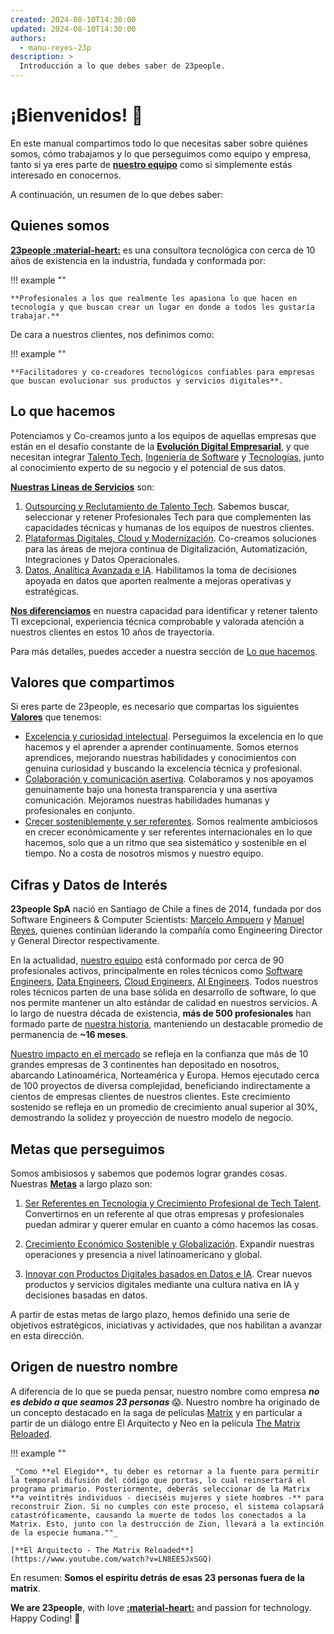 ```yaml
---
created: 2024-08-10T14:30:00
updated: 2024-08-10T14:30:00
authors:
  - manu-reyes-23p
description: >
  Introducción a lo que debes saber de 23people.
---
```


# ¡Bienvenidos!  🎉

En este manual compartimos todo lo que necesitas saber sobre quiénes somos, cómo trabajamos y lo que perseguimos como equipo y empresa, tanto si ya eres parte de [**nuestro equipo**](organization) como si simplemente estás interesado en conocernos.

A continuación, un resumen de lo que debes saber:

## Quienes somos

[**23people :material-heart:**](<https://23people.io>) es una consultora tecnológica con cerca de 10 años de existencia en la industria, fundada y conformada por:

!!! example ""

    **Profesionales a los que realmente les apasiona lo que hacen en tecnología y que buscan crear un lugar en donde a todos les gustaría trabajar.**

De cara a nuestros clientes, nos definimos como:

!!! example ""

    **Facilitadores y co-creadores tecnológicos confiables para empresas que buscan evolucionar sus productos y servicios digitales**.

## Lo que hacemos

Potenciamos y Co-creamos junto a los equipos de aquellas empresas que están en el desafío constante de la [**Evolución Digital Empresarial**](what-we-do/index.md#el-desafío-en-que-buscamos-ayudar), y que necesitan integrar [Talento Tech](how-we-do-it/tech-positions-roles-and-levels.md), [Ingeniería de Software](how-we-do-it/methodology.md) y [Tecnologías](how-we-do-it/tech-stack.md), junto al conocimiento experto de su negocio y el potencial de sus datos.

[**Nuestras Lineas de Servicios**](what-we-do/index.md#nuestros-servicios) son:

1. [Outsourcing y Reclutamiento de Talento Tech](what-we-do/index.md#outsourcing-y-reclutamiento-de-profesionales-tech-talent). Sabemos buscar, seleccionar y retener Profesionales Tech para que complementen las capacidades técnicas y humanas de los equipos de nuestros clientes.
2. [Plataformas Digitales, Cloud y Modernización](what-we-do/index.md#plataformas-digitales-cloud-y-modernización). Co-creamos soluciones para las áreas de mejora continua de Digitalización, Automatización, Integraciones y Datos Operacionales.
3. [Datos, Analítica Avanzada e IA](what-we-do/index.md#datos-analítica-e-ia). Habilitamos la toma de decisiones apoyada en datos que aporten realmente a mejoras operativas y estratégicas.

[**Nos diferenciamos**](what-we-do/index.md#diferenciadores) en nuestra capacidad para identificar y retener talento TI excepcional, experiencia técnica comprobable y valorada atención a nuestros clientes en estos 10 años de trayectoria.

Para más detalles, puedes acceder a nuestra sección de [Lo que hacemos](what-we-do).

## Valores que compartimos

Si eres parte de 23people, es necesario que compartas los siguientes [**Valores**](culture/values.md) que tenemos:

- [Excelencia y curiosidad intelectual](culture/values.md#excelencia-y-curiosidad-intelectual). Perseguimos la excelencia en lo que hacemos y el aprender a aprender continuamente. Somos eternos aprendices, mejorando nuestras habilidades y conocimientos con genuina curiosidad y buscando la excelencia técnica y profesional.
- [Colaboración y comunicación asertiva](culture/values.md#colaboración-y-comunicación-asertiva). Colaboramos y nos apoyamos genuinamente bajo una honesta transparencia y una asertiva comunicación. Mejoramos nuestras habilidades humanas y profesionales en conjunto.
- [Crecer sosteniblemente y ser referentes](culture/values.md#crecer-sosteniblemente-y-ser-referentes). Somos realmente ambiciosos en crecer económicamente y ser referentes internacionales en lo que hacemos, solo que a un ritmo que sea sistemático y sostenible en el tiempo. No a costa de nosotros mismos y nuestro equipo.

## Cifras y Datos de Interés

**23people SpA** nació en Santiago de Chile a fines de 2014, fundada por dos Software Engineers & Computer Scientists: [Marcelo Ampuero](https://github.com/marceloat23) y [Manuel Reyes](https://github.com/manu-reyes-23p), quienes continúan liderando la compañía como Engineering Director y General Director respectivamente.

En la actualidad, [nuestro equipo](organization) está conformado por cerca de 90 profesionales activos, principalmente en roles técnicos como [Software Engineers](what-we-do/it-roles.md#software-engineers), [Data Engineers](what-we-do/it-roles.md#data-engineers), [Cloud Engineers](what-we-do/it-roles.md#cloud-engineers), [AI Engineers](what-we-do/it-roles.md#ai-engineers). Todos nuestros roles técnicos parten de una base sólida en desarrollo de software, lo que nos permite mantener un alto estándar de calidad en nuestros servicios. A lo largo de nuestra década de existencia, **más de 500 profesionales** han formado parte de [nuestra historia](history), manteniendo un destacable promedio de permanencia de **~16 meses**.

[Nuestro impacto en el mercado](what-we-do/success-stories) se refleja en la confianza que más de 10 grandes empresas de 3 continentes han depositado en nosotros, abarcando Latinoamérica, Norteamérica y Europa. Hemos ejecutado cerca de 100 proyectos de diversa complejidad, beneficiando indirectamente a cientos de empresas clientes de nuestros clientes. Este crecimiento sostenido se refleja en un promedio de crecimiento anual superior al 30%, demostrando la solidez y proyección de nuestro modelo de negocio.

## Metas que perseguimos

Somos ambisiosos y sabemos que podemos lograr grandes cosas. Nuestras [**Metas**](strategy/goals.md) a largo plazo son:

1. [Ser Referentes en Tecnología y Crecimiento Profesional de Tech Talent](strategy/goals.md). Convertirnos en un referente al que otras empresas y profesionales puedan admirar y querer emular en cuanto a cómo hacemos las cosas.

2. [Crecimiento Económico Sostenible y Globalización](strategy/goals.md). Expandir nuestras operaciones y presencia a nivel latinoamericano y global.

3. [Innovar con Productos Digitales basados en Datos e IA](strategy/goals.md). Crear nuevos productos y servicios digitales mediante una cultura nativa en IA y decisiones basadas en datos.

A partir de estas metas de largo plazo, hemos definido una serie de objetivos estratégicos, iniciativas y actividades, que nos habilitan a avanzar en esta dirección.

## Origen de nuestro nombre

A diferencia de lo que se pueda pensar, nuestro nombre como empresa **_no es debido a que seamos 23 personas_** 😱. Nuestro nombre ha originado de un concepto destacado en la saga de películas [Matrix](https://es.wikipedia.org/wiki/Matrix) y en particular a partir de un diálogo entre El Arquitecto y Neo en la película [The Matrix Reloaded](https://www.imdb.com/title/tt0234215/?ref_=fn_al_tt_3).

!!! example ""

    _"Como **el Elegido**, tu deber es retornar a la fuente para permitir la temporal difusión del código que portas, lo cual reinsertará el programa primario. Posteriormente, deberás seleccionar de la Matrix **a veintitrés individuos - dieciséis mujeres y siete hombres -** para reconstruir Zion. Si no cumples con este proceso, el sistema colapsará catastróficamente, causando la muerte de todos los conectados a la Matrix. Esto, junto con la destrucción de Zion, llevará a la extinción de la especie humana.""_

    [**El Arquitecto - The Matrix Reloaded**](https://www.youtube.com/watch?v=LN8EE5JxSGQ)

En resumen: **Somos el espíritu detrás de esas 23 personas fuera de la matrix**.

**We are 23people**, with love [**:material-heart:**](teams) and passion for technology. Happy Coding! 🚀
